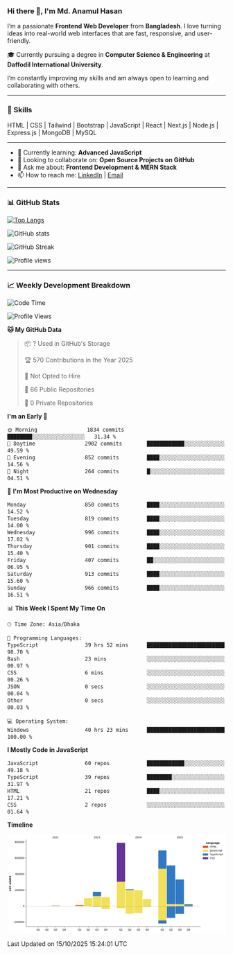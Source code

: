 ### Hi there 👋, I'm Md. Anamul Hasan

I’m a passionate **Frontend Web Developer** from **Bangladesh**. I love turning ideas into real-world web interfaces that are fast, responsive, and user-friendly.

🎓 Currently pursuing a degree in **Computer Science & Engineering** at **Daffodil International University**.

I’m constantly improving my skills and am always open to learning and collaborating with others.

---

### 🚀 Skills
HTML | CSS | Tailwind | Bootstrap | JavaScript | React | Next.js | Node.js | Express.js | MongoDB | MySQL 

---

- 🌱 Currently learning: **Advanced JavaScript**
- 👯 Looking to collaborate on: **Open Source Projects on GitHub**
- 💬 Ask me about: **Frontend Development & MERN Stack**
- 📫 How to reach me: [LinkedIn](https://www.linkedin.com/in/mdanamulhasan201) | [Email](mailto:anamulhasan3625@gmail.com)

---

### 📊 GitHub Stats

[![Top Langs](https://github-readme-stats.vercel.app/api/top-langs/?username=mdanamulhasan201&layout=compact)](https://github.com/anuraghazra/github-readme-stats)

![GitHub stats](https://github-readme-stats.vercel.app/api?username=mdanamulhasan201&show_icons=true&count_private=true&theme=tokyonight)

![GitHub Streak](https://streak-stats.demolab.com?user=mdanamulhasan201&theme=tokyonight)

![Profile views](https://gpvc.arturio.dev/mdanamulhasan201)

---

### 📈 Weekly Development Breakdown

<!--START_SECTION:waka-->
![Code Time](http://img.shields.io/badge/Code%20Time-854%20hrs%2013%20mins-blue)

![Profile Views](http://img.shields.io/badge/Profile%20Views-5-blue)

**🐱 My GitHub Data** 

> 📦 ? Used in GitHub's Storage 
 > 
> 🏆 570 Contributions in the Year 2025
 > 
> 🚫 Not Opted to Hire
 > 
> 📜 66 Public Repositories 
 > 
> 🔑 0 Private Repositories 
 > 
**I'm an Early 🐤** 

```text
🌞 Morning                1834 commits        ████████░░░░░░░░░░░░░░░░░   31.34 % 
🌆 Daytime                2902 commits        ████████████░░░░░░░░░░░░░   49.59 % 
🌃 Evening                852 commits         ████░░░░░░░░░░░░░░░░░░░░░   14.56 % 
🌙 Night                  264 commits         █░░░░░░░░░░░░░░░░░░░░░░░░   04.51 % 
```
📅 **I'm Most Productive on Wednesday** 

```text
Monday                   850 commits         ████░░░░░░░░░░░░░░░░░░░░░   14.52 % 
Tuesday                  819 commits         ████░░░░░░░░░░░░░░░░░░░░░   14.00 % 
Wednesday                996 commits         ████░░░░░░░░░░░░░░░░░░░░░   17.02 % 
Thursday                 901 commits         ████░░░░░░░░░░░░░░░░░░░░░   15.40 % 
Friday                   407 commits         ██░░░░░░░░░░░░░░░░░░░░░░░   06.95 % 
Saturday                 913 commits         ████░░░░░░░░░░░░░░░░░░░░░   15.60 % 
Sunday                   966 commits         ████░░░░░░░░░░░░░░░░░░░░░   16.51 % 
```


📊 **This Week I Spent My Time On** 

```text
🕑︎ Time Zone: Asia/Dhaka

💬 Programming Languages: 
TypeScript               39 hrs 52 mins      █████████████████████████   98.70 % 
Bash                     23 mins             ░░░░░░░░░░░░░░░░░░░░░░░░░   00.97 % 
CSS                      6 mins              ░░░░░░░░░░░░░░░░░░░░░░░░░   00.26 % 
JSON                     0 secs              ░░░░░░░░░░░░░░░░░░░░░░░░░   00.04 % 
Other                    0 secs              ░░░░░░░░░░░░░░░░░░░░░░░░░   00.03 % 

💻 Operating System: 
Windows                  40 hrs 23 mins      █████████████████████████   100.00 % 
```

**I Mostly Code in JavaScript** 

```text
JavaScript               60 repos            ████████████░░░░░░░░░░░░░   49.18 % 
TypeScript               39 repos            ████████░░░░░░░░░░░░░░░░░   31.97 % 
HTML                     21 repos            ████░░░░░░░░░░░░░░░░░░░░░   17.21 % 
CSS                      2 repos             ░░░░░░░░░░░░░░░░░░░░░░░░░   01.64 % 
```



**Timeline**

![Lines of Code chart](https://raw.githubusercontent.com/mdanamulhasan201/mdanamulhasan201/main/assets/bar_graph.png)


 Last Updated on 15/10/2025 15:24:01 UTC
<!--END_SECTION:waka-->
